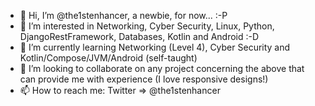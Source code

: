 - 👋 Hi, I’m @the1stenhancer, a newbie, for now... :-P
- 👀 I’m interested in Networking, Cyber Security, Linux, Python, DjangoRestFramework, Databases, Kotlin and Android :-D
- 🌱 I’m currently learning Networking (Level 4), Cyber Security and Kotlin/Compose/JVM/Android (self-taught)
- 💞️ I’m looking to collaborate on any project concerning the above that can provide me with experience (I love responsive designs!)
- 📫 How to reach me: Twitter => @the1stenhancer

<!---
the1stenhancer/the1stenhancer is a ✨ special ✨ repository because its `README.md` (this file) appears on your GitHub profile.
You can click the Preview link to take a look at your changes.
--->
